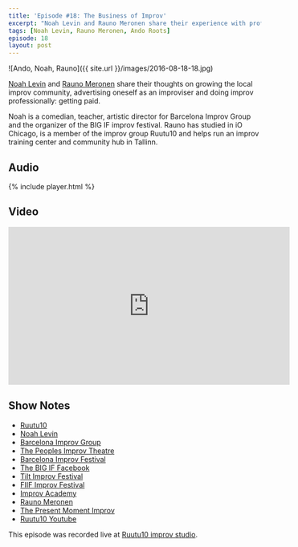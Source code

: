 ```yaml
---
title: 'Episode #18: The Business of Improv'
excerpt: "Noah Levin and Rauno Meronen share their experience with professional improv and growing the improv community"
tags: [Noah Levin, Rauno Meronen, Ando Roots]
episode: 18
layout: post
---
```


![Ando, Noah, Rauno]({{ site.url }}/images/2016-08-18-18.jpg)

[Noah Levin](http://www.barcelonaimprovgroup.com/noah-levin-teacher) and [Rauno Meronen](http://ruutu10.ee/#/meist/liikmed/rauno) share their thoughts on growing the local improv community, advertising oneself as an improviser and doing improv professionally: getting paid.

Noah is a comedian, teacher, artistic director for Barcelona Improv Group and the organizer of the BIG IF improv festival. Rauno has studied in iO Chicago, is a member of the improv group Ruutu10 and helps run an improv training center and community hub in Tallinn.

## Audio

{% include player.html %}

## Video

<iframe width="560" height="315" src="https://www.youtube-nocookie.com/embed/6E2FgEfm5aU?rel=0" frameborder="0" allowfullscreen></iframe>

## Show Notes

- [Ruutu10](http://ruutu10.ee)
- [Noah Levin](http://www.barcelonaimprovgroup.com/noah-levin-teacher)
- [Barcelona Improv Group](http://www.barcelonaimprovgroup.com)
- [The Peoples Improv Theatre](https://thepit-nyc.com)
- [Barcelona Improv Festival](http://www.barcelonaimprovfestival.com)
- [The BIG IF Facebook](https://www.facebook.com/barcelonaimprovfestival)
- [Tilt Improv Festival](https://improfestival.ee)
- [FIIF Improv Festival](http://finlandimprovfestival.com)
- [Improv Academy](http://theimprovacademy.com)
- [Rauno Meronen](http://ruutu10.ee/#/meist/liikmed/rauno)
- [The Present Moment Improv](http://www.thepresentmomentimprov.com)
- [Ruutu10 Youtube](https://www.youtube.com/user/naervabastab)

This episode was recorded live at [Ruutu10 improv studio](http://ruutu10.ee/).